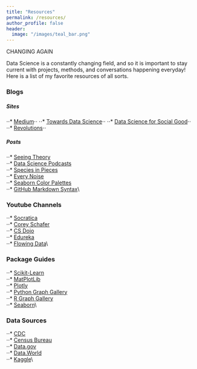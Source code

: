 ```yaml
---
title: "Resources"
permalink: /resources/
author_profile: false
header:
  image: "/images/teal_bar.png"
---
```


CHANGING AGAIN

Data Science is a constantly changing field, and so it is important to stay current with projects, methods, and conversations happening everyday! Here is a list of my favorite resources of all sorts. 

### Blogs
##### Sites
⋅⋅* [Medium](https://medium.com/)⋅⋅
⋅⋅* [Towards Data Science](https://towardsdatascience.com/?source=post_page-----70d476bfe775----------------------)⋅⋅
⋅⋅* [Data Science for Social Good](http://www.dssgfellowship.org//blog/)⋅⋅
⋅⋅* [Revolutions](https://blog.revolutionanalytics.com/)⋅⋅

##### Posts
⋅⋅* [Seeing Theory](https://seeing-theory.brown.edu/)\
⋅⋅* [Data Science Podcasts](https://realpython.com/data-science-podcasts/)\
⋅⋅* [Species in Pieces](http://species-in-pieces.com/#)\
⋅⋅* [Every Noise](http://everynoise.com/engenremap.html#otherthings)\
⋅⋅* [Seaborn Color Palettes](https://python-graph-gallery.com/100-calling-a-color-with-seaborn/)\
⋅⋅* [GitHub Markdown Syntax](https://github.com/adam-p/markdown-here/wiki/Markdown-Cheatsheet#lists)\

### Youtube Channels
⋅⋅* [Socratica](https://www.youtube.com/user/SocraticaStudios)\
⋅⋅* [Corey Schafer](https://www.youtube.com/user/schafer5)\
⋅⋅* [CS Dojo](https://www.youtube.com/channel/UCxX9wt5FWQUAAz4UrysqK9A)\
⋅⋅* [Edureka](https://www.youtube.com/user/edurekaIN/featured)\
⋅⋅* [Flowing Data](https://flowingdata.com/)\

### Package Guides
⋅⋅* [Scikit-Learn](https://scikit-learn.org/stable/index.html)\
⋅⋅* [MatPlotLib](https://matplotlib.org/index.html)\
⋅⋅* [Plotly](https://plotly.com/)\
⋅⋅* [Python Graph Gallery](https://python-graph-gallery.com/)\
⋅⋅* [R Graph Gallery](https://www.r-graph-gallery.com/)\
⋅⋅* [Seaborn](https://seaborn.pydata.org/index.html)\

### Data Sources
⋅⋅* [CDC](https://www.cdc.gov/nchs/index.htm)\
⋅⋅* [Census Bureau](https://www.census.gov/)\
⋅⋅* [Data.gov](https://www.data.gov/)\
⋅⋅* [Data.World](https://data.world/)\
⋅⋅* [Kaggle](https://www.kaggle.com/)\

